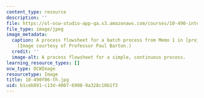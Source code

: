 ```yaml
---
content_type: resource
description: ''
file: https://ol-ocw-studio-app-qa.s3.amazonaws.com/courses/10-490-integrated-chemical-engineering-i-fall-2006/b1ceb891c13d400769089a328c10b1f3_10-490f06-th.jpg
file_type: image/jpeg
image_metadata:
  caption: A process flowsheet for a batch process from Memo 1 in [projects](pages/projects).
    (Image courtesy of Professor Paul Barton.)
  credit: ''
  image-alt: A process flowsheet for a simple, continuous process.
learning_resource_types: []
ocw_type: OCWImage
resourcetype: Image
title: 10-490f06-th.jpg
uid: b1ceb891-c13d-4007-6908-9a328c10b1f3
---
```

